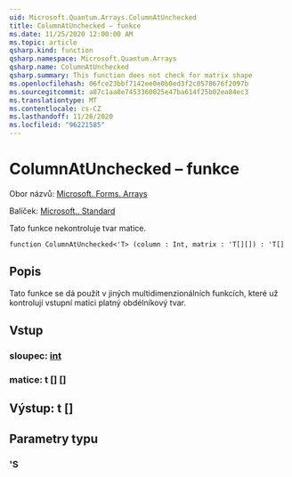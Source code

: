 ```yaml
---
uid: Microsoft.Quantum.Arrays.ColumnAtUnchecked
title: ColumnAtUnchecked – funkce
ms.date: 11/25/2020 12:00:00 AM
ms.topic: article
qsharp.kind: function
qsharp.namespace: Microsoft.Quantum.Arrays
qsharp.name: ColumnAtUnchecked
qsharp.summary: This function does not check for matrix shape
ms.openlocfilehash: 06fce23bbf7142ee0e0b0ed3f2c0578676f2097b
ms.sourcegitcommit: a87c1aa8e7453360025e47ba614f25b02ea84ec3
ms.translationtype: MT
ms.contentlocale: cs-CZ
ms.lasthandoff: 11/26/2020
ms.locfileid: "96221585"
---
```

# <a name="columnatunchecked-function"></a>ColumnAtUnchecked – funkce

Obor názvů: [Microsoft. Forms. Arrays](xref:Microsoft.Quantum.Arrays)

Balíček: [Microsoft.. Standard](https://nuget.org/packages/Microsoft.Quantum.Standard)


Tato funkce nekontroluje tvar matice.

```qsharp
function ColumnAtUnchecked<'T> (column : Int, matrix : 'T[][]) : 'T[]
```


## <a name="description"></a>Popis

Tato funkce se dá použít v jiných multidimenzionálních funkcích, které už kontrolují vstupní matici platný obdélníkový tvar.

## <a name="input"></a>Vstup

### <a name="column--int"></a>sloupec: [int](xref:microsoft.quantum.lang-ref.int)




### <a name="matrix--t"></a>matice: t [] []





## <a name="output--t"></a>Výstup: t []



## <a name="type-parameters"></a>Parametry typu

### <a name="t"></a>'S

